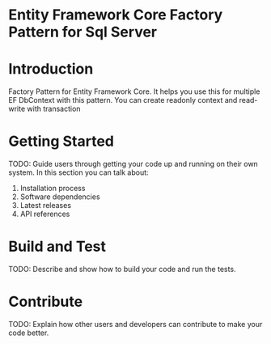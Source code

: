 # Entity Framework Core Factory Pattern for Sql Server

# Introduction 
Factory Pattern for Entity Framework Core. It helps you use this for multiple EF DbContext with this pattern.
You can create readonly context and read-write with transaction

# Getting Started
TODO: Guide users through getting your code up and running on their own system. In this section you can talk about:
1.	Installation process
2.	Software dependencies
3.	Latest releases
4.	API references

# Build and Test
TODO: Describe and show how to build your code and run the tests. 

# Contribute
TODO: Explain how other users and developers can contribute to make your code better. 
